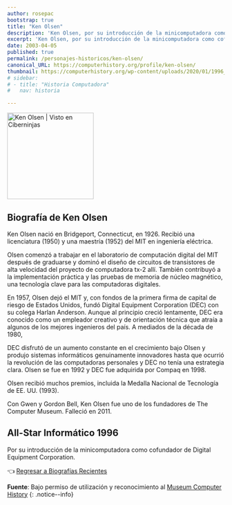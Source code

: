 ```yaml
---
author: rosepac
bootstrap: true
title: "Ken Olsen"
description: 'Ken Olsen, por su introducción de la minicomputadora como cofundador de Digital Equipment Corporation.'
excerpt: 'Ken Olsen, por su introducción de la minicomputadora como cofundador de Digital Equipment Corporation.'
date: 2003-04-05
published: true
permalink: /personajes-historicos/ken-olsen/
canonical_URL: https://computerhistory.org/profile/ken-olsen/
thumbnail: https://computerhistory.org/wp-content/uploads/2020/01/1996_ken_olsen-e1580707624613.jpg
# sidebar:
# - title: "Historia Computadora"
#   nav: historia

---
```


<img src="https://computerhistory.org/wp-content/uploads/2020/01/1996_ken_olsen-e1580707624613.jpg" width="200px" high="250px" alt="Ken Olsen | Visto en Ciberninjas" title="Ken Olsen | Visto en Ciberninjas" />

## **Biografía de Ken Olsen**

Ken Olsen nació en Bridgeport, Connecticut, en 1926. Recibió una licenciatura (1950) y una maestría (1952) del MIT en ingeniería eléctrica.

Olsen comenzó a trabajar en el laboratorio de computación digital del MIT después de graduarse y dominó el diseño de circuitos de transistores de alta velocidad del proyecto de computadora tx-2 allí. También contribuyó a la implementación práctica y las pruebas de memoria de núcleo magnético, una tecnología clave para las computadoras digitales.

En 1957, Olsen dejó el MIT y, con fondos de la primera firma de capital de riesgo de Estados Unidos, fundó Digital Equipment Corporation (DEC) con su colega Harlan Anderson. Aunque al principio creció lentamente, DEC era conocido como un empleador creativo y de orientación técnica que atraía a algunos de los mejores ingenieros del país. A mediados de la década de 1980,

DEC disfrutó de un aumento constante en el crecimiento bajo Olsen y produjo sistemas informáticos genuinamente innovadores hasta que ocurrió la revolución de las computadoras personales y DEC no tenía una estrategia clara. Olsen se fue en 1992 y DEC fue adquirida por Compaq en 1998.

Olsen recibió muchos premios, incluida la Medalla Nacional de Tecnología de EE. UU. (1993).

Con Gwen y Gordon Bell, Ken Olsen fue uno de los fundadores de The Computer Museum. Falleció en 2011.

## All-Star Informático 1996

Por su introducción de la minicomputadora como cofundador de Digital Equipment Corporation.

👈 [Regresar a Biografías Recientes](/personajes-historicos/#-biografías-agregadas-más-recientes-)

**Fuente**: Bajo permiso de utilización y reconocimiento al [Museum Computer History](https://www.computerhistory.org/ "Página web el Museo de la Historia de las Computadoras") 
{: .notice--info}